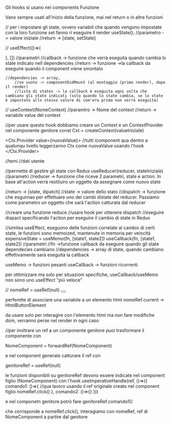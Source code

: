 Gli hooks si usano nei components Funzione

Vano sempre usati all'inizio della funzione, mai nel return o in altre funzioni


// per i impostare gli state, ovvero variabili che quando vengono impostate con la loro funzione set fanno ri eseguire il render
useState();
//parametro -> valore iniziale
//return -> [state, setState]


//
useEffect(()=>{
    
}, [])
//parametri
    //callback -> funzione che verrà eseguita quando cambia lo state indicato nell dependencies 
        //return -> funzione ->la callback da eseguire quando il component viene smontato

    //dependencies -> array,
        //se vuoto -> componentDidMount (al montaggio (primo render), dopo il render)
        //lista di states -> la callback è eseguita ogni volta che cambiano gli state indicati (solo quando lo state cambia, se lo state è impostato allo stesso valore di com'era prima non verrò eseguita)
    

//
useContext(NomeContext)
//paramtro -> Nome del context
//return -> variabile value del context

//per usare questo hook dobbiamo creare un Context e un ContextProvider nel componente genitore
const Cxt = createContext(valueIniziale)

<Ctx.Provider value={nuovaValue}>
//tutti icomponent qua dentro a qualunqu livello leggerzanno Ctx come nuovaValue usando l'hook
</Ctx.Provider>

//temi
//dati utente

//permette di gestire gli state con Redux
useReducer(reducer, stateIniziale)
//parametri
    //reducer -> funzione che riceve 2 parametri, state e action. In base all'action verrà restituiro un oggetto da assegnare come nuovo state

//return -> [state, dipatch]
    //state -> valore dello stato
    //dispatch -> funzione che esguimao per effettuare uno dei cambi distate del reducer. Passiamo come parametro un oggetto che sarà l'action catturata dal reducer

//creare una funzione reduce
//usare hook per ottenere dispatch
//eseguire dispact specificando l'action per eseguire il cambio di state in Redux


//similea useEffect, eseguono delle funzioni correlate al cambio di certi state, le funzioni sono memoized, mantenute in memoria per velocità
expensiveState = useMemo(fn, [state1, state2])
useCallback(fn, [state1, state2])
//parametri
    //fn ->funzione callback da eseguire quando gli state dependecies cambiano
    //dependencies -> array di state, quando cambiano effettivamente sarà eseguita la callback

useMemo -> funzioni pesanti
useCallback -> funzioni ricorrenti

per ottimizzare ma solo per situazioni specifiche, useCallback/useMemo non sono uno useEffect "più veloce"



//
nomeRef = useRef(null)
<button ref={nomeRef}></button>

perfemtte di associare una variabile a un elemento html
nomeRef.current -> HtmlButtonElement

da usare solo per interagire con l'elemento html ma non fare modifiche dom, verranno perse nel render in ogni caso

//per inoltrare un ref a un componente genitore puoi trasformare il componente con

NomeComponent = forwardRef(NomeComponent)

e nel component generale catturare il ref con

genitoreRef = useRef(null)
<NomeComponent ref={genitoreRef}></NomeComponent>

le funzioni disponibili su genitoreRef devono essere indicate nel component figlio (NomeComponent) con l'hook
useImperativeHandle(ref, ()=>({
    comando1: ()=>{
        //qua lavoro usando il ref originale creato nel component figlio
        nomeRef.click()
    },
    comando2: ()=>{}
}))

e nel componetn genitore potrò fare
genitoreRef.comando1()

che corrisponde a 
nomeRef.click(), interagiamo con nomeRef, ref di NomeComponent a partire dal genitore
